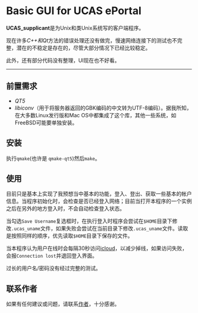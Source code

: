 # Basic GUI for UCAS ePortal

**UCAS_supplicant**是为Unix和类Unix系统写的客户端程序。

现在许多*C++*和*Qt*方法的错误处理还没有做完，慢速网络连接下的测试也不完整，潜在的不稳定是存在的，尽管大部分情况下已经比较稳定。

此外，还有部分代码没有整理，UI现在也不好看。

-------------------

## 前置需求

- *QT5*
- *libiconv*（用于将服务器返回的GBK编码的中文转为UTF-8编码）。据我所知，在大多数Linux发行版和Mac OS中都集成了这个库，其他一些系统，如FreeBSD可能要单独安装。

## 安装

执行`qmake`(也许是 `qmake-qt5`)然后`make`。

## 使用

目前只是基本上实现了我预想当中基本的功能，登入、登出、获取一些基本的帐户信息。当程序初始化时，会检查是否已经登入网络；目前当打开本程序的一个实例之后在另外的地方登入时，不会自动检查登入状态。

当勾选`Save Username`复选框时，在执行登入时程序会尝试在`$HOME`目录下修改`.ucas_uname`文件，如果失败会尝试在当前目录下修改`.ucas_uname`文件。读取是按照同样的顺序，优先读取`$HOME`目录下保存的文件。

当本程序认为用户在线时会每隔30秒访问[icloud](http://www.icloud.com)，以减少掉线，如果访问失败，会报`Connection lost`并退回登入界面。

过长的用户名/密码没有经过完整的测试。

## 联系作者

如果有任何建议或问题，请联系[作者](mailto:gzstzsj@gmail.com)，十分感谢。
